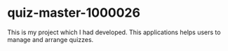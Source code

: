 # quiz-master-1000026
This is my project which I had developed. This applications helps users to manage and arrange quizzes.

